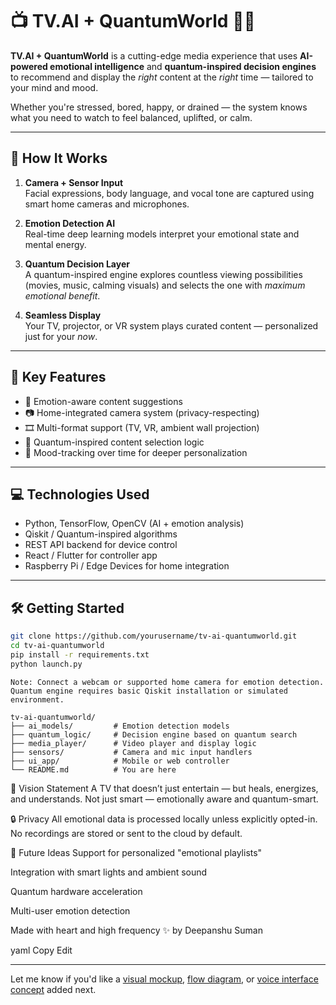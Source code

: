 # 📺 TV.AI + QuantumWorld 🤖🌌

**TV.AI + QuantumWorld** is a cutting-edge media experience that uses **AI-powered emotional intelligence** and **quantum-inspired decision engines** to recommend and display the *right* content at the *right* time — tailored to your mind and mood.

Whether you're stressed, bored, happy, or drained — the system knows what you need to watch to feel balanced, uplifted, or calm.

---

## 🧠 How It Works

1. **Camera + Sensor Input**  
   Facial expressions, body language, and vocal tone are captured using smart home cameras and microphones.

2. **Emotion Detection AI**  
   Real-time deep learning models interpret your emotional state and mental energy.

3. **Quantum Decision Layer**  
   A quantum-inspired engine explores countless viewing possibilities (movies, music, calming visuals) and selects the one with *maximum emotional benefit*.

4. **Seamless Display**  
   Your TV, projector, or VR system plays curated content — personalized just for your *now*.

---

## 🌟 Key Features

- 🧘 Emotion-aware content suggestions
- 📷 Home-integrated camera system (privacy-respecting)
- 🎞️ Multi-format support (TV, VR, ambient wall projection)
- 🧬 Quantum-inspired content selection logic
- 🧠 Mood-tracking over time for deeper personalization

---

## 💻 Technologies Used

- Python, TensorFlow, OpenCV (AI + emotion analysis)
- Qiskit / Quantum-inspired algorithms
- REST API backend for device control
- React / Flutter for controller app
- Raspberry Pi / Edge Devices for home integration

---

## 🛠 Getting Started

```bash
git clone https://github.com/yourusername/tv-ai-quantumworld.git
cd tv-ai-quantumworld
pip install -r requirements.txt
python launch.py
```

```
Note: Connect a webcam or supported home camera for emotion detection. Quantum engine requires basic Qiskit installation or simulated environment.
```

```
tv-ai-quantumworld/
├── ai_models/         # Emotion detection models
├── quantum_logic/     # Decision engine based on quantum search
├── media_player/      # Video player and display logic
├── sensors/           # Camera and mic input handlers
├── ui_app/            # Mobile or web controller
└── README.md          # You are here
```

🧪 Vision Statement
A TV that doesn’t just entertain — but heals, energizes, and understands.
Not just smart — emotionally aware and quantum-smart.

🔒 Privacy
All emotional data is processed locally unless explicitly opted-in. No recordings are stored or sent to the cloud by default.

🚀 Future Ideas
Support for personalized "emotional playlists"

Integration with smart lights and ambient sound

Quantum hardware acceleration

Multi-user emotion detection

Made with heart and high frequency ✨ by Deepanshu Suman

yaml
Copy
Edit

---

Let me know if you'd like a [visual mockup](f), [flow diagram](f), or [voice interface concept](f) added next.
